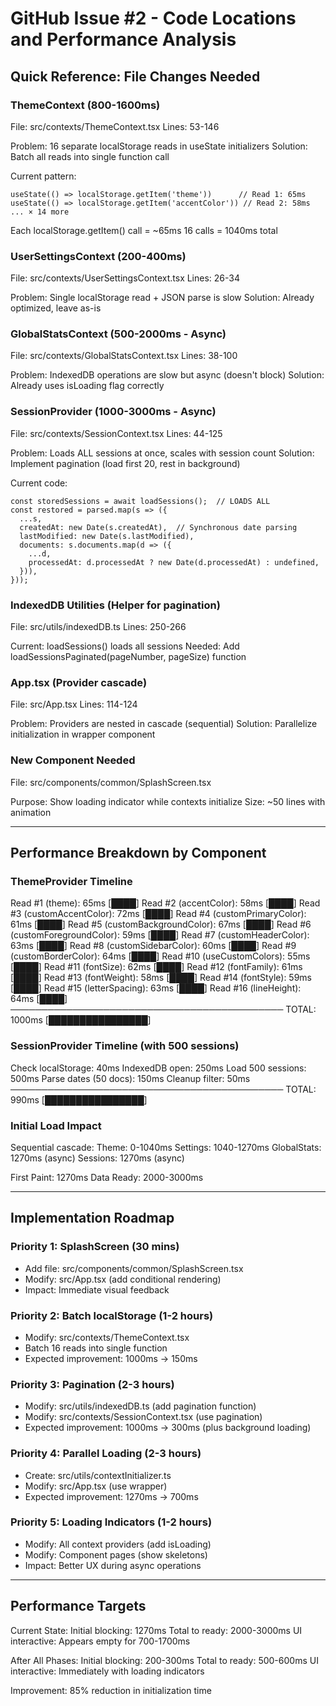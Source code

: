 # GitHub Issue #2 - Code Locations and Performance Analysis

## Quick Reference: File Changes Needed

### ThemeContext (800-1600ms)
File: src/contexts/ThemeContext.tsx
Lines: 53-146

Problem: 16 separate localStorage reads in useState initializers
Solution: Batch all reads into single function call

Current pattern:
```
useState(() => localStorage.getItem('theme'))      // Read 1: 65ms
useState(() => localStorage.getItem('accentColor')) // Read 2: 58ms
... × 14 more
```

Each localStorage.getItem() call = ~65ms
16 calls = 1040ms total

### UserSettingsContext (200-400ms)
File: src/contexts/UserSettingsContext.tsx
Lines: 26-34

Problem: Single localStorage read + JSON parse is slow
Solution: Already optimized, leave as-is

### GlobalStatsContext (500-2000ms - Async)
File: src/contexts/GlobalStatsContext.tsx
Lines: 38-100

Problem: IndexedDB operations are slow but async (doesn't block)
Solution: Already uses isLoading flag correctly

### SessionProvider (1000-3000ms - Async)
File: src/contexts/SessionContext.tsx
Lines: 44-125

Problem: Loads ALL sessions at once, scales with session count
Solution: Implement pagination (load first 20, rest in background)

Current code:
```
const storedSessions = await loadSessions();  // LOADS ALL
const restored = parsed.map(s => ({
  ...s,
  createdAt: new Date(s.createdAt),  // Synchronous date parsing
  lastModified: new Date(s.lastModified),
  documents: s.documents.map(d => ({
    ...d,
    processedAt: d.processedAt ? new Date(d.processedAt) : undefined,
  })),
}));
```

### IndexedDB Utilities (Helper for pagination)
File: src/utils/indexedDB.ts
Lines: 250-266

Current: loadSessions() loads all sessions
Needed: Add loadSessionsPaginated(pageNumber, pageSize) function

### App.tsx (Provider cascade)
File: src/App.tsx
Lines: 114-124

Problem: Providers are nested in cascade (sequential)
Solution: Parallelize initialization in wrapper component

### New Component Needed
File: src/components/common/SplashScreen.tsx

Purpose: Show loading indicator while contexts initialize
Size: ~50 lines with animation

---

## Performance Breakdown by Component

### ThemeProvider Timeline
Read #1 (theme):              65ms   [████]
Read #2 (accentColor):        58ms   [████]
Read #3 (customAccentColor):  72ms   [████]
Read #4 (customPrimaryColor): 61ms   [████]
Read #5 (customBackgroundColor): 67ms [████]
Read #6 (customForegroundColor): 59ms [████]
Read #7 (customHeaderColor):  63ms   [████]
Read #8 (customSidebarColor): 60ms   [████]
Read #9 (customBorderColor):  64ms   [████]
Read #10 (useCustomColors):   55ms   [████]
Read #11 (fontSize):          62ms   [████]
Read #12 (fontFamily):        61ms   [████]
Read #13 (fontWeight):        58ms   [████]
Read #14 (fontStyle):         59ms   [████]
Read #15 (letterSpacing):     63ms   [████]
Read #16 (lineHeight):        64ms   [████]
────────────────────────────────────────────
TOTAL:                       1000ms  [████████████████]

### SessionProvider Timeline (with 500 sessions)
Check localStorage:           40ms
IndexedDB open:              250ms
Load 500 sessions:           500ms
Parse dates (50 docs):       150ms
Cleanup filter:               50ms
────────────────────────────────────────────
TOTAL:                       990ms  [████████████████]

### Initial Load Impact

Sequential cascade:
  Theme:   0-1040ms
  Settings: 1040-1270ms
  GlobalStats: 1270ms (async)
  Sessions: 1270ms (async)
  
First Paint: 1270ms
Data Ready: 2000-3000ms

---

## Implementation Roadmap

### Priority 1: SplashScreen (30 mins)
- Add file: src/components/common/SplashScreen.tsx
- Modify: src/App.tsx (add conditional rendering)
- Impact: Immediate visual feedback

### Priority 2: Batch localStorage (1-2 hours)
- Modify: src/contexts/ThemeContext.tsx
- Batch 16 reads into single function
- Expected improvement: 1000ms → 150ms

### Priority 3: Pagination (2-3 hours)
- Modify: src/utils/indexedDB.ts (add pagination function)
- Modify: src/contexts/SessionContext.tsx (use pagination)
- Expected improvement: 1000ms → 300ms (plus background loading)

### Priority 4: Parallel Loading (2-3 hours)
- Create: src/utils/contextInitializer.ts
- Modify: src/App.tsx (use wrapper)
- Expected improvement: 1270ms → 700ms

### Priority 5: Loading Indicators (1-2 hours)
- Modify: All context providers (add isLoading)
- Modify: Component pages (show skeletons)
- Impact: Better UX during async operations

---

## Performance Targets

Current State:
  Initial blocking:  1270ms
  Total to ready:    2000-3000ms
  UI interactive:    Appears empty for 700-1700ms

After All Phases:
  Initial blocking:  200-300ms
  Total to ready:    500-600ms
  UI interactive:    Immediately with loading indicators
  
Improvement: 85% reduction in initialization time

